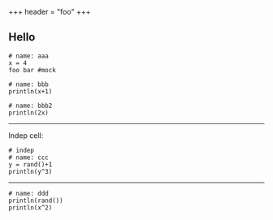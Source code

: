 +++
header = "foo"
+++

## Hello

<!-- ```!
using UnicodePlots
plt = lineplot([-1, 2, 3, 7], [-1, 2, 9, 4],
               title="Example Plot", name="my line", xlabel="x", ylabel="y", border=:dotted)
``` -->

```!
# name: aaa
x = 4
foo bar #mock
```

```!
# name: bbb
println(x+1)
```

```!
# name: bbb2
println(2x)
```

---
Indep cell:
```!
# indep
# name: ccc
y = rand()+1
println(y^3)
```
---

```!
# name: ddd
println(rand())
println(x^2)
```
